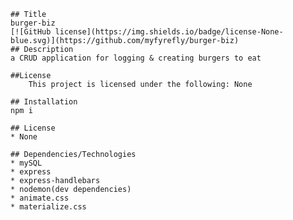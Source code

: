     ## Title 
    burger-biz
    [![GitHub license](https://img.shields.io/badge/license-None-blue.svg)](https://github.com/myfyrefly/burger-biz)
    ## Description
    a CRUD application for logging & creating burgers to eat

    ##License
        This project is licensed under the following: None

    ## Installation
    npm i

    ## License
    * None

    ## Dependencies/Technologies
    * mySQL
    * express
    * express-handlebars
    * nodemon(dev dependencies)
    * animate.css 
    * materialize.css